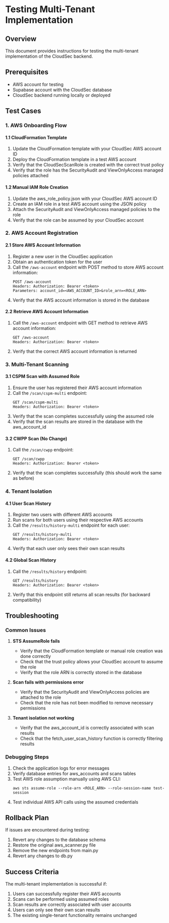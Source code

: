 # Testing Multi-Tenant Implementation

## Overview
This document provides instructions for testing the multi-tenant implementation of the CloudSec backend.

## Prerequisites
- AWS account for testing
- Supabase account with the CloudSec database
- CloudSec backend running locally or deployed

## Test Cases

### 1. AWS Onboarding Flow

#### 1.1 CloudFormation Template
1. Update the CloudFormation template with your CloudSec AWS account ID
2. Deploy the CloudFormation template in a test AWS account
3. Verify that the CloudSecScanRole is created with the correct trust policy
4. Verify that the role has the SecurityAudit and ViewOnlyAccess managed policies attached

#### 1.2 Manual IAM Role Creation
1. Update the aws_role_policy.json with your CloudSec AWS account ID
2. Create an IAM role in a test AWS account using the JSON policy
3. Attach the SecurityAudit and ViewOnlyAccess managed policies to the role
4. Verify that the role can be assumed by your CloudSec account

### 2. AWS Account Registration

#### 2.1 Store AWS Account Information
1. Register a new user in the CloudSec application
2. Obtain an authentication token for the user
3. Call the `/aws-account` endpoint with POST method to store AWS account information:
   ```
   POST /aws-account
   Headers: Authorization: Bearer <token>
   Parameters: account_id=<AWS_ACCOUNT_ID>&role_arn=<ROLE_ARN>
   ```
4. Verify that the AWS account information is stored in the database

#### 2.2 Retrieve AWS Account Information
1. Call the `/aws-account` endpoint with GET method to retrieve AWS account information:
   ```
   GET /aws-account
   Headers: Authorization: Bearer <token>
   ```
2. Verify that the correct AWS account information is returned

### 3. Multi-Tenant Scanning

#### 3.1 CSPM Scan with Assumed Role
1. Ensure the user has registered their AWS account information
2. Call the `/scan/cspm-multi` endpoint:
   ```
   GET /scan/cspm-multi
   Headers: Authorization: Bearer <token>
   ```
3. Verify that the scan completes successfully using the assumed role
4. Verify that the scan results are stored in the database with the aws_account_id

#### 3.2 CWPP Scan (No Change)
1. Call the `/scan/cwpp` endpoint:
   ```
   GET /scan/cwpp
   Headers: Authorization: Bearer <token>
   ```
2. Verify that the scan completes successfully (this should work the same as before)

### 4. Tenant Isolation

#### 4.1 User Scan History
1. Register two users with different AWS accounts
2. Run scans for both users using their respective AWS accounts
3. Call the `/results/history-multi` endpoint for each user:
   ```
   GET /results/history-multi
   Headers: Authorization: Bearer <token>
   ```
4. Verify that each user only sees their own scan results

#### 4.2 Global Scan History
1. Call the `/results/history` endpoint:
   ```
   GET /results/history
   Headers: Authorization: Bearer <token>
   ```
2. Verify that this endpoint still returns all scan results (for backward compatibility)

## Troubleshooting

### Common Issues

1. **STS AssumeRole fails**
   - Verify that the CloudFormation template or manual role creation was done correctly
   - Check that the trust policy allows your CloudSec account to assume the role
   - Verify that the role ARN is correctly stored in the database

2. **Scan fails with permissions error**
   - Verify that the SecurityAudit and ViewOnlyAccess policies are attached to the role
   - Check that the role has not been modified to remove necessary permissions

3. **Tenant isolation not working**
   - Verify that the aws_account_id is correctly associated with scan results
   - Check that the fetch_user_scan_history function is correctly filtering results

### Debugging Steps

1. Check the application logs for error messages
2. Verify database entries for aws_accounts and scans tables
3. Test AWS role assumption manually using AWS CLI:
   ```
   aws sts assume-role --role-arn <ROLE_ARN> --role-session-name test-session
   ```
4. Test individual AWS API calls using the assumed credentials

## Rollback Plan

If issues are encountered during testing:

1. Revert any changes to the database schema
2. Restore the original aws_scanner.py file
3. Remove the new endpoints from main.py
4. Revert any changes to db.py

## Success Criteria

The multi-tenant implementation is successful if:

1. Users can successfully register their AWS accounts
2. Scans can be performed using assumed roles
3. Scan results are correctly associated with user accounts
4. Users can only see their own scan results
5. The existing single-tenant functionality remains unchanged